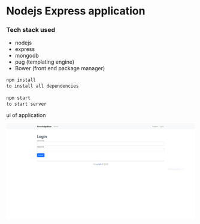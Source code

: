 # Nodejs Express application

### Tech stack used

 - nodejs
 - express
 - mongodb
 - pug (templating engine)
 - Bower (front end package manager)

```
npm install
to install all dependencies

npm start
to start server
```

ui of application

![imageinfo](./scrnsht.png)